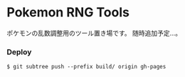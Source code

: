 # Pokemon RNG Tools

ポケモンの乱数調整用のツール置き場です。
随時追加予定...。

### Deploy
`$ git subtree push --prefix build/ origin gh-pages`